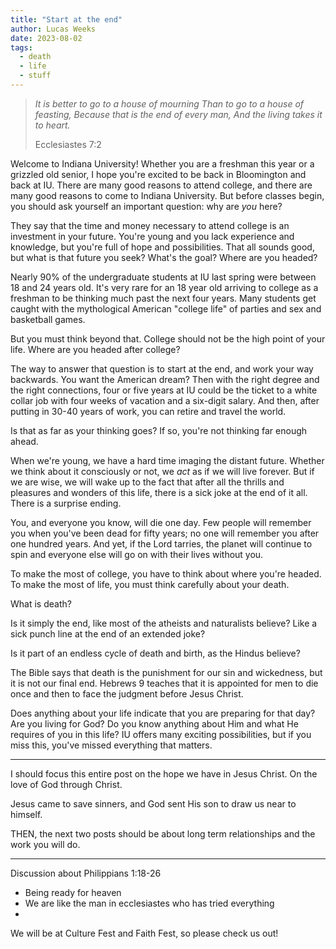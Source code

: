 ```yaml
---
title: "Start at the end"
author: Lucas Weeks
date: 2023-08-02
tags:
  - death
  - life
  - stuff
---
```


> *It is better to go to a house of mourning*
> *Than to go to a house of feasting,*
> *Because that is the end of every man,*
> *And the living takes it to heart.*
> 
> Ecclesiastes 7:2

Welcome to Indiana University! Whether you are a freshman this year or a grizzled old senior, I hope you're excited to be back in Bloomington and back at IU. There are many good reasons to attend college, and there are many good reasons to come to Indiana University. But before classes begin, you should ask yourself an important question: why are *you* here?

They say that the time and money necessary to attend college is an investment in your future. You're young and you lack experience and knowledge, but you're full of hope and possibilities. That all sounds good, but what is that future you seek? What's the goal? Where are you headed?

Nearly 90% of the undergraduate students at IU last spring were between 18 and 24 years old. It's very rare for an 18 year old arriving to college as a freshman to be thinking much past the next four years. Many students get caught with the mythological American "college life" of parties and sex and basketball games.

But you must think beyond that. College should not be the high point of your life. Where are you headed after college?

The way to answer that question is to start at the end, and work your way backwards. You want the American dream? Then with the right degree and the right connections, four or five years at IU could be the ticket to a white collar job with four weeks of vacation and a six-digit salary. And then, after putting in 30-40 years of work, you can retire and travel the world.

Is that as far as your thinking goes? If so, you're not thinking far enough ahead. 

When we're young, we have a hard time imaging the distant future. Whether we think about it consciously or not, we *act* as if we will live forever. But if we are wise, we will wake up to the fact that after all the thrills and pleasures and wonders of this life, there is a sick joke at the end of it all. There is a surprise ending.

You, and everyone you know, will die one day. Few people will remember you when you've been dead for fifty years; no one will remember you after one hundred years. And yet, if the Lord tarries, the planet will continue to spin and everyone else will go on with their lives without you.

To make the most of college, you have to think about where you're headed. To make the most of life, you must think carefully about your death.

What is death? 

Is it simply the end, like most of the atheists and naturalists believe? Like a sick punch line at the end of an extended joke?

Is it part of an endless cycle of death and birth, as the Hindus believe? 

The Bible says that death is the punishment for our sin and wickedness, but it is not our final end. Hebrews 9 teaches that it is appointed for men to die once and then to face the judgment before Jesus Christ.

Does anything about your life indicate that you are preparing for that day? Are you living for God? Do you know anything about Him and what He requires of you in this life? IU offers many exciting possibilities, but if you miss this, you've missed everything that matters.

--------------

I should focus this entire post on the hope we have in Jesus Christ. On the love of God through Christ.

Jesus came to save sinners, and God sent His son to draw us near to himself.

THEN, the next two posts should be about long term relationships and the work you will do.

--------------

Discussion about Philippians 1:18-26

- Being ready for heaven
- We are like the man in ecclesiastes who has tried everything
- 

We will be at Culture Fest and Faith Fest, so please check us out!